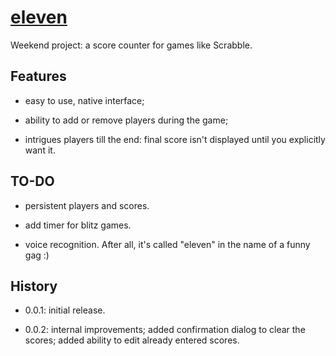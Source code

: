 # [eleven](https://www.youtube.com/watch?v=G2Y0oqZOyl0)

Weekend project: a score counter for games like Scrabble.

## Features
- easy to use, native interface;

- ability to add or remove players during the game;

- intrigues players till the end: final score isn't displayed until you explicitly want it.

## TO-DO
- persistent players and scores.

- add timer for blitz games.

- voice recognition. After all, it's called "eleven" in the name of a funny gag :)

## History
- 0.0.1:
initial release.

- 0.0.2:
internal improvements;
added confirmation dialog to clear the scores;
added ability to edit already entered scores.
